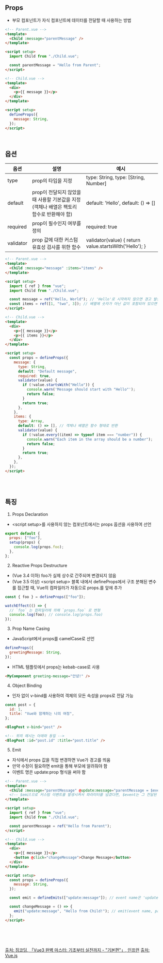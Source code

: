 <br />

## Props

- 부모 컴포넌트가 자식 컴포넌트에 데이터를 전달할 때 사용하는 방법

```html
<!-- Parent.vue -->
<template>
  <Child :message="parentMessage" />
</template>

<script setup>
  import Child from "./Child.vue";

  const parentMessage = "Hello from Parent";
</script>
```

```html
<!-- Child.vue -->
<template>
  <div>
    <p>{{ message }}</p>
  </div>
</template>

<script setup>
  defineProps({
    message: String,
  });
</script>
```

<br />

## 옵션

| 옵션      | 설명                                                                                     | 예시                                                   |
| --------- | ---------------------------------------------------------------------------------------- | ------------------------------------------------------ |
| type      | prop의 타입을 지정                                                                       | type: String, type: [String, Number]                   |
| default   | prop이 전달되지 않았을 때 사용할 기본값을 지정 (객체나 배열은 팩토리 함수로 반환해야 함) | default: 'Hello', default: () => []                    |
| required  | prop이 필수인지 여부를 정의                                                              | required: true                                         |
| validator | prop 값에 대한 커스텀 유효성 검사를 위한 함수                                            | validator(value) { return value.startsWith('Hello'); } |

```html
<!-- Parent.vue -->
<template>
  <Child :message="message" :items="items" />
</template>

<script setup>
  import { ref } from "vue";
  import Child from "./Child.vue";

  const message = ref("Hello, World"); // 'Hello'로 시작하지 않으면 경고 발생
  const items = ref([1, "two", 3]); // 배열에 숫자가 아닌 값이 포함되어 있으면 경고 발생
</script>
```

```html
<!-- Child.vue -->
<template>
  <div>
    <p>{{ message }}</p>
    <p>{{ items }}</p>
  </div>
</template>

<script setup>
  const props = defineProps({
    message: {
      type: String,
      default: "Default message",
      required: true,
      validator(value) {
        if (!value.startsWith("Hello")) {
          console.warn('Message should start with "Hello"');
          return false;
        }
        return true;
      },
    },
    items: {
      type: Array,
      default: () => [], // 객체나 배열은 함수 형태로 반환
      validator(value) {
        if (!value.every((item) => typeof item === "number")) {
          console.warn("Each item in the array should be a number");
          return false;
        }
        return true;
      },
    },
  });
</script>
```

<br />

<br />

## 특징

1. Props Declaration

- &lt;script setup&gt;를 사용하지 않는 컴포넌트에서는 props 옵션을 사용하여 선언

```jsx
export default {
  props: ["foo"],
  setup(props) {
    console.log(props.foo);
  },
};
```

<p></p>

2. Reactive Props Destructure

- (Vue 3.4 이하) foo가 실제 상수로 간주되며 변경되지 않음
- (Vue 3.5 이상) &lt;script setup&gt; 블록 내에서 defineProps에서 구조 분해된 변수를 접근할 때, Vue의 컴파일러가 자동으로 props.를 앞에 추가

```jsx
const { foo } = defineProps(["foo"]);

watchEffect(() => {
  // `foo` 는 컴파일러에 의해 `props.foo` 로 변형
  console.log(foo); // console.log(props.foo)
});
```

<p></p>

3. Prop Name Casing

- JavaScript에서 props를 camelCase로 선언

```jsx
defineProps({
  greetingMessage: String,
});
```

- HTML 템플릿에서 props는 kebab-case로 사용

```html
<MyComponent greeting-message="안녕!" />
```

<p></p>

4. Object Binding

- 인자 없이 v-bind를 사용하여 객체의 모든 속성을 props로 전달 가능

```jsx
const post = {
  id: 1,
  title: "Vue와 함께하는 나의 여정",
};
```

```html
<BlogPost v-bind="post" />
```

```html
<!-- 위의 예시는 아래와 동일 -->
<BlogPost :id="post.id" :title="post.title" />
```

<p></p>

5. Emit

- 자식에서 props 값을 직접 변경하면 Vue가 경고를 띄움
- 만약 수정이 필요하면 emit을 통해 부모에 알려줘야 함
- 이벤트 명은 update:prop 형식을 써야 함

```html
<!-- Parent.vue -->
<template>
  <Child :message="parentMessage" @update:message="parentMessage = $event" />
  <!-- $emit으로 커스텀 이벤트를 발생시켜서 파라미터를 넘겼다면, $event는 그 전달된 값 자체가 됨 -->
</template>

<script setup>
  import { ref } from "vue";
  import Child from "./Child.vue";

  const parentMessage = ref("Hello from Parent");
</script>
```

```html
<!-- Child.vue -->
<template>
  <div>
    <p>{{ message }}</p>
    <button @click="changeMessage">Change Message</button>
  </div>
</template>

<script setup>
  const props = defineProps({
    message: String,
  });

  const emit = defineEmits(["update:message"]); // event name은 'update:prop' 형식을 써야 함

  const changeMessage = () => {
    emit("update:message", "Hello from Child!"); // emit(event name, parameter1, parameter2, ...)
  };
</script>
```

<br />
<br />
<br />

[출처: 짐코딩, 「Vue3 완벽 마스터: 기초부터 실전까지 - "기본편"」, 인프런](https://www.inflearn.com/course/vue-%EC%99%84%EB%B2%BD-%EA%B8%B0%EB%B3%B8)
[출처: Vue.js](https://vuejs.org/guide/components/props.html)

<br />
